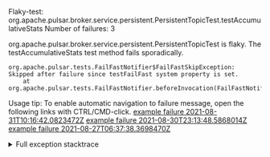         
Flaky-test: org.apache.pulsar.broker.service.persistent.PersistentTopicTest.testAccumulativeStats
Number of failures: 3

org.apache.pulsar.broker.service.persistent.PersistentTopicTest is flaky. The testAccumulativeStats test method fails sporadically.

```
org.apache.pulsar.tests.FailFastNotifier$FailFastSkipException: Skipped after failure since testFailFast system property is set.
	at org.apache.pulsar.tests.FailFastNotifier.beforeInvocation(FailFastNotifier.java:88)

```

Usage tip: To enable automatic navigation to failure message, open the following links with CTRL/CMD-click.
[example failure 2021-08-31T10:16:42.0823472Z](https://github.com/apache/pulsar/runs/3471501156?check_suite_focus=true#step:10:1907)
[example failure 2021-08-30T23:13:48.5868014Z](https://github.com/apache/pulsar/runs/3467152431?check_suite_focus=true#step:9:1213)
[example failure 2021-08-27T06:37:38.3698470Z](https://github.com/apache/pulsar/runs/3440411059?check_suite_focus=true#step:9:3135)


<details>
<summary>Full exception stacktrace</summary>
<code><pre>
org.apache.pulsar.tests.FailFastNotifier$FailFastSkipException: Skipped after failure since testFailFast system property is set.
	at org.apache.pulsar.tests.FailFastNotifier.beforeInvocation(FailFastNotifier.java:88)

</pre></code>
</details>

